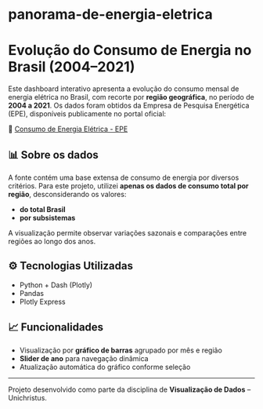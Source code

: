 # panorama-de-energia-eletrica

# Evolução do Consumo de Energia no Brasil (2004–2021)

Este dashboard interativo apresenta a evolução do consumo mensal de energia elétrica no Brasil, com recorte por **região geográfica**, no período de **2004 a 2021**. Os dados foram obtidos da Empresa de Pesquisa Energética (EPE), disponíveis publicamente no portal oficial:

🔗 [Consumo de Energia Elétrica - EPE](https://www.epe.gov.br/pt/publicacoes-dados-abertos/publicacoes/consumo-de-energia-eletrica?utm_source=chatgpt.com)

## 📊 Sobre os dados

A fonte contém uma base extensa de consumo de energia por diversos critérios. Para este projeto, utilizei **apenas os dados de consumo total por região**, desconsiderando os valores:

- **do total Brasil**
- **por subsistemas**

A visualização permite observar variações sazonais e comparações entre regiões ao longo dos anos.

## ⚙️ Tecnologias Utilizadas

- Python + Dash (Plotly)
- Pandas
- Plotly Express

## 📈 Funcionalidades

- Visualização por **gráfico de barras** agrupado por mês e região
- **Slider de ano** para navegação dinâmica
- Atualização automática do gráfico conforme seleção

---

Projeto desenvolvido como parte da disciplina de **Visualização de Dados** – Unichristus.
